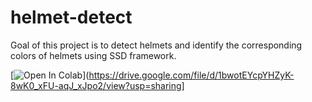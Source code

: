 # helmet-detect
Goal of this project is to detect helmets and identify the corresponding colors of helmets using SSD framework.

[![Open In Colab](https://colab.research.google.com/assets/colab-badge.svg)](https://drive.google.com/file/d/1bwotEYcpYHZyK-8wK0_xFU-aqJ_xJpo2/view?usp=sharing]
